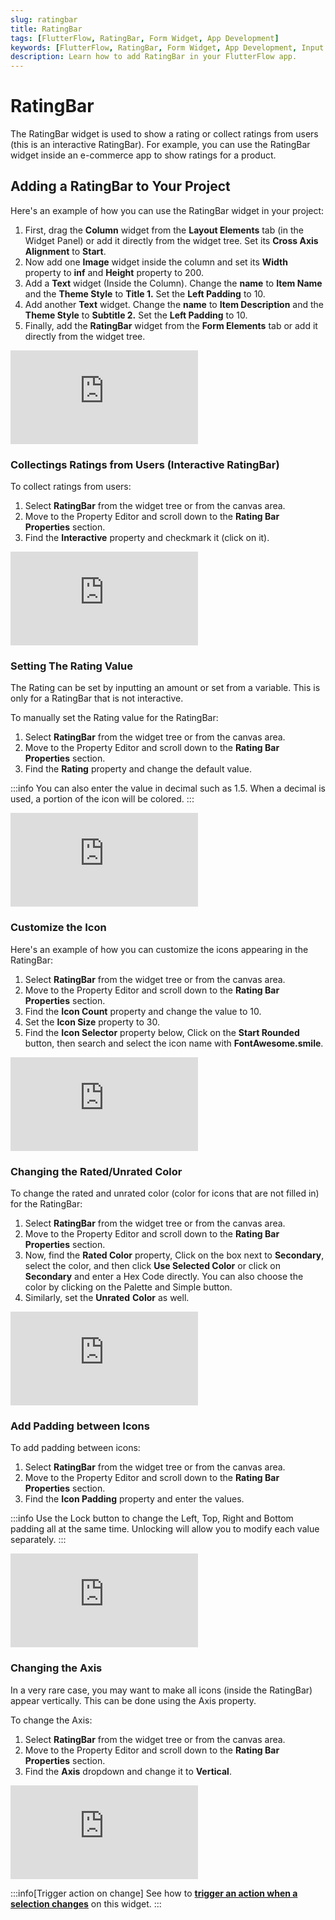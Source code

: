 ```yaml
---
slug: ratingbar
title: RatingBar
tags: [FlutterFlow, RatingBar, Form Widget, App Development]
keywords: [FlutterFlow, RatingBar, Form Widget, App Development, Input Field, Flutter]
description: Learn how to add RatingBar in your FlutterFlow app.
---
```



# RatingBar

The RatingBar widget is used to show a rating or collect ratings from users (this is an interactive RatingBar). For example, you can use the RatingBar widget inside an e-commerce app to show ratings for a product.

## Adding a RatingBar to Your Project

Here's an example of how you can use the RatingBar widget in your project:

1. First, drag the **Column** widget from the **Layout Elements** tab (in the Widget Panel) or add it directly from the widget tree. Set its **Cross Axis Alignment** to **Start**.
2. Now add one **Image** widget inside the column and set its **Width** property to **inf** and **Height** property to 200.
3. Add a **Text** widget (Inside the Column). Change the **name** to **Item Name** and the **Theme Style** to **Title 1.** Set the **Left Padding** to 10.
4. Add another **Text** widget. Change the **name** to **Item Description** and the **Theme Style** to **Subtitle 2.** Set the **Left Padding** to 10.
5. Finally, add the **RatingBar** widget from the **Form Elements** tab or add it directly from the widget tree.

<div style={{
    position: 'relative',
    paddingBottom: 'calc(56.67989417989418% + 41px)', // Keeps the aspect ratio and additional padding
    height: 0,
    width: '100%'}}>
    <iframe 
        src="https://demo.arcade.software/8G9OWpSmjbaFjj1hLNQX?embed&show_copy_link=true"
        title=""
        style={{
            position: 'absolute',
            top: 0,
            left: 0,
            width: '100%',
            height: '100%',
            colorScheme: 'light'
        }}
        frameborder="0"
        loading="lazy"
        webkitAllowFullScreen
        mozAllowFullScreen
        allowFullScreen
        allow="clipboard-write">
    </iframe>
</div>
<p></p>

### Collectings Ratings from Users (Interactive RatingBar)

To collect ratings from users:

1. Select **RatingBar** from the widget tree or from the canvas area.
2. Move to the Property Editor and scroll down to the **Rating Bar Properties** section.
3. Find the **Interactive** property and checkmark it (click on it).

<div style={{
    position: 'relative',
    paddingBottom: 'calc(56.67989417989418% + 41px)', // Keeps the aspect ratio and additional padding
    height: 0,
    width: '100%'}}>
    <iframe 
        src="https://demo.arcade.software/OhWfsoMXReWrsHMnaRQ4?embed&show_copy_link=true"
        title=""
        style={{
            position: 'absolute',
            top: 0,
            left: 0,
            width: '100%',
            height: '100%',
            colorScheme: 'light'
        }}
        frameborder="0"
        loading="lazy"
        webkitAllowFullScreen
        mozAllowFullScreen
        allowFullScreen
        allow="clipboard-write">
    </iframe>
</div>
<p></p>

### Setting The Rating Value

The Rating can be set by inputting an amount or set from a variable. This is only for a RatingBar that is not interactive.

To manually set the Rating value for the RatingBar:

1. Select **RatingBar** from the widget tree or from the canvas area.
2. Move to the Property Editor and scroll down to the **Rating Bar Properties** section.
3. Find the **Rating** property and change the default value.

:::info
You can also enter the value in decimal such as 1.5. When a decimal is used, a portion of the icon will be colored.
:::

<div style={{
    position: 'relative',
    paddingBottom: 'calc(56.67989417989418% + 41px)', // Keeps the aspect ratio and additional padding
    height: 0,
    width: '100%'}}>
    <iframe 
        src="https://demo.arcade.software/hsPSBo24i4hxfJve3vl8?embed&show_copy_link=true"
        title=""
        style={{
            position: 'absolute',
            top: 0,
            left: 0,
            width: '100%',
            height: '100%',
            colorScheme: 'light'
        }}
        frameborder="0"
        loading="lazy"
        webkitAllowFullScreen
        mozAllowFullScreen
        allowFullScreen
        allow="clipboard-write">
    </iframe>
</div>
<p></p>

### Customize the Icon

Here's an example of how you can customize the icons appearing in the RatingBar:

1. Select **RatingBar** from the widget tree or from the canvas area.
2. Move to the Property Editor and scroll down to the **Rating Bar Properties** section.
3. Find the **Icon Count** property and change the value to 10.
4. Set the **Icon Size** property to 30.
5. Find the **Icon Selector** property below, Click on the **Start Rounded** button, then search and select the icon name with **FontAwesome.smile**.

<div style={{
    position: 'relative',
    paddingBottom: 'calc(56.67989417989418% + 41px)', // Keeps the aspect ratio and additional padding
    height: 0,
    width: '100%'}}>
    <iframe 
        src="https://demo.arcade.software/lUJy6VbMx2PNQklgzPW5?embed&show_copy_link=true"
        title=""
        style={{
            position: 'absolute',
            top: 0,
            left: 0,
            width: '100%',
            height: '100%',
            colorScheme: 'light'
        }}
        frameborder="0"
        loading="lazy"
        webkitAllowFullScreen
        mozAllowFullScreen
        allowFullScreen
        allow="clipboard-write">
    </iframe>
</div>
<p></p>

### Changing the Rated/Unrated Color

To change the rated and unrated color (color for icons that are not filled in) for the RatingBar:

1. Select **RatingBar** from the widget tree or from the canvas area.
2. Move to the Property Editor and scroll down to the **Rating Bar Properties** section.
3. Now, find the **Rated Color** property, Click on the box next to **Secondary**, select the color, and then click **Use Selected Color** or click on **Secondary** and enter a Hex Code directly. You can also choose the color by clicking on the Palette and Simple button.
4. Similarly, set the **Unrated** **Color** as well.

<div style={{
    position: 'relative',
    paddingBottom: 'calc(56.67989417989418% + 41px)', // Keeps the aspect ratio and additional padding
    height: 0,
    width: '100%'}}>
    <iframe 
        src="https://demo.arcade.software/Pnb2vacIrQyuP1OaeFbQ?embed&show_copy_link=true"
        title=""
        style={{
            position: 'absolute',
            top: 0,
            left: 0,
            width: '100%',
            height: '100%',
            colorScheme: 'light'
        }}
        frameborder="0"
        loading="lazy"
        webkitAllowFullScreen
        mozAllowFullScreen
        allowFullScreen
        allow="clipboard-write">
    </iframe>
</div>
<p></p>

### Add Padding between Icons

To add padding between icons:

1. Select **RatingBar** from the widget tree or from the canvas area.
2. Move to the Property Editor and scroll down to the **Rating Bar Properties** section.
3. Find the **Icon Padding** property and enter the values.

:::info
Use the Lock button to change the Left, Top, Right and Bottom padding all at the same time. Unlocking will allow you to modify each value separately.
:::

<div style={{
    position: 'relative',
    paddingBottom: 'calc(56.67989417989418% + 41px)', // Keeps the aspect ratio and additional padding
    height: 0,
    width: '100%'}}>
    <iframe 
        src="https://demo.arcade.software/8aKvluQtEv1ketMPGsZL?embed&show_copy_link=true"
        title=""
        style={{
            position: 'absolute',
            top: 0,
            left: 0,
            width: '100%',
            height: '100%',
            colorScheme: 'light'
        }}
        frameborder="0"
        loading="lazy"
        webkitAllowFullScreen
        mozAllowFullScreen
        allowFullScreen
        allow="clipboard-write">
    </iframe>
</div>
<p></p>

### Changing the Axis

In a very rare case, you may want to make all icons (inside the RatingBar) appear vertically. This can be done using the Axis property.

To change the Axis:

1. Select **RatingBar** from the widget tree or from the canvas area.
2. Move to the Property Editor and scroll down to the **Rating Bar Properties** section.
3. Find the **Axis** dropdown and change it to **Vertical**.

<div style={{
    position: 'relative',
    paddingBottom: 'calc(56.67989417989418% + 41px)', // Keeps the aspect ratio and additional padding
    height: 0,
    width: '100%'}}>
    <iframe 
        src="https://demo.arcade.software/xsg3sYQEV250Fj20DanU?embed&show_copy_link=true"
        title=""
        style={{
            position: 'absolute',
            top: 0,
            left: 0,
            width: '100%',
            height: '100%',
            colorScheme: 'light'
        }}
        frameborder="0"
        loading="lazy"
        webkitAllowFullScreen
        mozAllowFullScreen
        allowFullScreen
        allow="clipboard-write">
    </iframe>
</div>
<p></p>

:::info[Trigger action on change]
See how to [**trigger an action when a selection changes**](../../../../../resources/ui-building-blocks/widgets/widget-commonalities#trigger-action-on-selection-change) on this widget.
:::